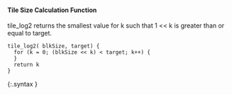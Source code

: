 #### Tile Size Calculation Function

tile_log2 returns the smallest value for k such that 1 \<\< k is greater than or equal to target.

~~~~~
tile_log2( blkSize, target) {
  for (k = 0; (blkSize << k) < target; k++) {
  }
  return k
}
~~~~~
{:.syntax }

